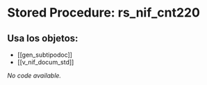 # Stored Procedure: rs_nif_cnt220

## Usa los objetos:
- [[gen_subtipodoc]]
- [[v_nif_docum_std]]

*No code available.*
